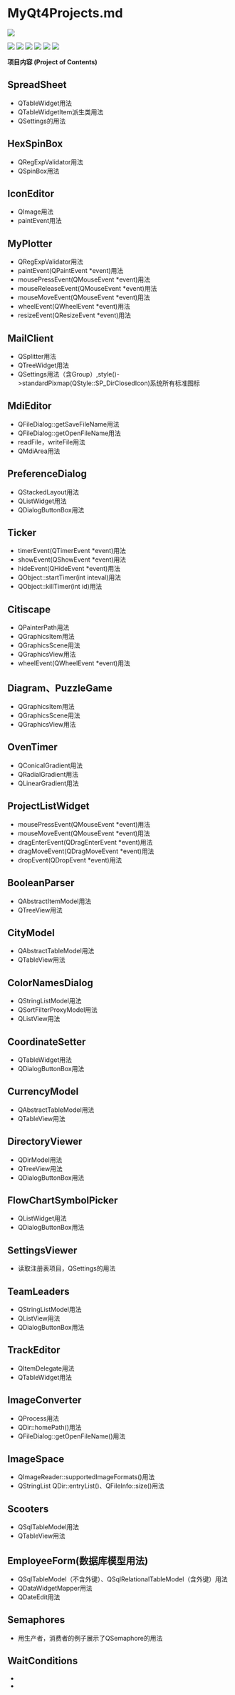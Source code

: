 ﻿# MyQt4Projects.md

![](https://pandao.github.io/editor.md/images/logos/editormd-logo-180x180.png)

![](https://img.shields.io/github/stars/BrianYi/MyQt4Projects.md.svg) ![](https://img.shields.io/github/forks/BrianYi/MyQt4Projects.md.svg) ![](https://img.shields.io/github/tag/BrianYi/MyQt4Projects.md.svg) ![](https://img.shields.io/github/release/BrianYi/MyQt4Projects.md.svg) ![](https://img.shields.io/github/issues/BrianYi/MyQt4Projects.md.svg) ![](https://img.shields.io/bower/v/MyQt4Projects.md.svg)

**项目内容 (Project of Contents)**

## SpreadSheet
* QTableWidget用法
* QTableWidgetItem派生类用法
* QSettings的用法
## HexSpinBox
* QRegExpValidator用法
* QSpinBox用法
## IconEditor
* QImage用法
* paintEvent用法
## MyPlotter
* QRegExpValidator用法
* paintEvent(QPaintEvent *event)用法
* mousePressEvent(QMouseEvent *event)用法
* mouseReleaseEvent(QMouseEvent *event)用法
* mouseMoveEvent(QMouseEvent *event)用法
* wheelEvent(QWheelEvent *event)用法
* resizeEvent(QResizeEvent *event)用法
## MailClient
* QSplitter用法
* QTreeWidget用法
* QSettings用法（含Group）,style()->standardPixmap(QStyle::SP_DirClosedIcon)系统所有标准图标
## MdiEditor
* QFileDialog::getSaveFileName用法
* QFileDialog::getOpenFileName用法
* readFile，writeFile用法
* QMdiArea用法
## PreferenceDialog
* QStackedLayout用法
* QListWidget用法
* QDialogButtonBox用法
## Ticker
* timerEvent(QTimerEvent *event)用法
* showEvent(QShowEvent *event)用法
* hideEvent(QHideEvent *event)用法
* QObject::startTimer(int inteval)用法
* QObject::killTimer(int id)用法
## Citiscape
* QPainterPath用法
* QGraphicsItem用法
* QGraphicsScene用法
* QGraphicsView用法
* wheelEvent(QWheelEvent *event)用法
## Diagram、PuzzleGame
* QGraphicsItem用法
* QGraphicsScene用法
* QGraphicsView用法
## OvenTimer
* QConicalGradient用法
* QRadialGradient用法
* QLinearGradient用法
## ProjectListWidget
* mousePressEvent(QMouseEvent *event)用法
* mouseMoveEvent(QMouseEvent *event)用法
* dragEnterEvent(QDragEnterEvent *event)用法
* dragMoveEvent(QDragMoveEvent *event)用法
* dropEvent(QDropEvent *event)用法
## BooleanParser
* QAbstractItemModel用法
* QTreeView用法
## CityModel
* QAbstractTableModel用法
* QTableView用法
## ColorNamesDialog
* QStringListModel用法
* QSortFilterProxyModel用法
* QListView用法
## CoordinateSetter
* QTableWidget用法
* QDialogButtonBox用法
## CurrencyModel
* QAbstractTableModel用法
* QTableView用法
## DirectoryViewer
* QDirModel用法
* QTreeView用法
* QDialogButtonBox用法
## FlowChartSymbolPicker
* QListWidget用法
* QDialogButtonBox用法
## SettingsViewer
* 读取注册表项目，QSettings的用法
## TeamLeaders
* QStringListModel用法
* QListView用法
* QDialogButtonBox用法
## TrackEditor
* QItemDelegate用法
* QTableWidget用法
## ImageConverter
* QProcess用法
* QDir::homePath()用法
* QFileDialog::getOpenFileName()用法
## ImageSpace
* QImageReader::supportedImageFormats()用法
* QStringList QDir::entryList()、QFileInfo::size()用法
## Scooters
* QSqlTableModel用法
* QTableView用法
## EmployeeForm(数据库模型用法)
* QSqlTableModel（不含外键）、QSqlRelationalTableModel（含外键）用法
* QDataWidgetMapper用法
* QDateEdit用法
## Semaphores
* 用生产者，消费者的例子展示了QSemaphore的用法
## WaitConditions
* 
* 
